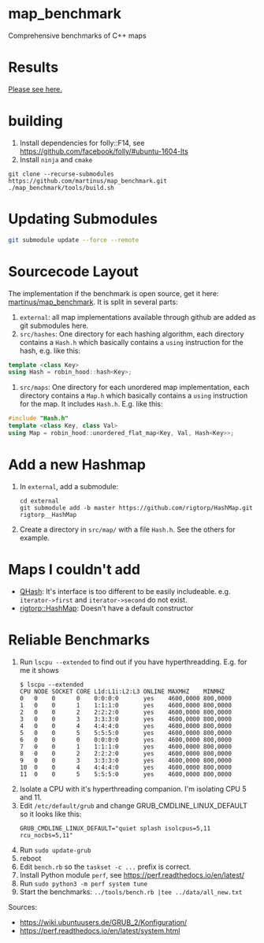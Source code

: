 # map_benchmark
Comprehensive benchmarks of C++ maps

# Results

[Please see here.](https://martin.ankerl.com/2019/04/01/hashmap-benchmarks-01-overview/)

# building

1. Install dependencies for folly::F14, see https://github.com/facebook/folly/#ubuntu-1604-lts
1. Install `ninja` and `cmake`

```
git clone --recurse-submodules https://github.com/martinus/map_benchmark.git
./map_benchmark/tools/build.sh
```

# Updating Submodules

```sh
git submodule update --force --remote                                                                                                                                                                                                                                    
```

# Sourcecode Layout

The implementation if the benchmark is open source, get it here: [martinus/map_benchmark](https://github.com/martinus/map_benchmark). It is split in several parts:

1. `external`:  all map implementations available through github are added as git submodules here.
1. `src/hashes`: One directory for each hashing algorithm, each directory contains a `Hash.h` which basically contains a `using` instruction for the hash, e.g. like this:
  ```cpp
  template <class Key>
  using Hash = robin_hood::hash<Key>;
  ```
1. `src/maps`: One directory for each unordered map implementation, each directory contains a `Map.h` which basically contains a `using` instruction for the map. It includes `Hash.h`. E.g. like this:
  ```cpp
  #include "Hash.h"
  template <class Key, class Val>
  using Map = robin_hood::unordered_flat_map<Key, Val, Hash<Key>>;
  ```


# Add a new Hashmap

1. In `external`, add a submodule:
   ```
   cd external
   git submodule add -b master https://github.com/rigtorp/HashMap.git rigtorp__HashMap
   ```
2. Create a directory in `src/map/` with a file `Hash.h`. See the others for example.


# Maps I couldn't add
* [QHash](https://github.com/qt/qtbase): It's interface is too different to be easily includeable. e.g. `iterator->first` and `iterator->second` do not exist.
* [rigtorp::HashMap](https://github.com/rigtorp/HashMap): Doesn't have a default constructor


# Reliable Benchmarks

1. Run `lscpu --extended` to find out if you have hyperthreadding. E.g. for me it shows 
   ```
   $ lscpu --extended
   CPU NODE SOCKET CORE L1d:L1i:L2:L3 ONLINE MAXMHZ    MINMHZ
   0   0    0      0    0:0:0:0       yes    4600,0000 800,0000
   1   0    0      1    1:1:1:0       yes    4600,0000 800,0000
   2   0    0      2    2:2:2:0       yes    4600,0000 800,0000
   3   0    0      3    3:3:3:0       yes    4600,0000 800,0000
   4   0    0      4    4:4:4:0       yes    4600,0000 800,0000
   5   0    0      5    5:5:5:0       yes    4600,0000 800,0000
   6   0    0      0    0:0:0:0       yes    4600,0000 800,0000
   7   0    0      1    1:1:1:0       yes    4600,0000 800,0000
   8   0    0      2    2:2:2:0       yes    4600,0000 800,0000
   9   0    0      3    3:3:3:0       yes    4600,0000 800,0000
   10  0    0      4    4:4:4:0       yes    4600,0000 800,0000
   11  0    0      5    5:5:5:0       yes    4600,0000 800,0000
   ```
1. Isolate a CPU with it's hyperthreading companion. I'm isolating CPU 5 and 11.
1. Edit `/etc/default/grub` and change GRUB_CMDLINE_LINUX_DEFAULT so it looks like this:
   ```
   GRUB_CMDLINE_LINUX_DEFAULT="quiet splash isolcpus=5,11 rcu_nocbs=5,11"
   ```
1. Run `sudo update-grub`
1. reboot
1. Edit `bench.rb` so the `taskset -c ...` prefix is correct.
1. Install Python module `perf`, see https://perf.readthedocs.io/en/latest/
1. Run `sudo python3 -m perf system tune`
1. Start the benchmarks: ```../tools/bench.rb |tee ../data/all_new.txt```

Sources:
* https://wiki.ubuntuusers.de/GRUB_2/Konfiguration/
* https://perf.readthedocs.io/en/latest/system.html
